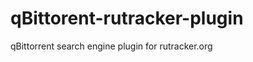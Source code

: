 qBittorent-rutracker-plugin
===========================

qBittorrent search engine plugin for rutracker.org
